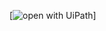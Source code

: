 
[![open with UiPath](https://gdm-catalog-fmapi-prod.imgix.net/ProductLogo/6b508219-4018-4c15-9fda-c4c41b31a52c.png?)]





